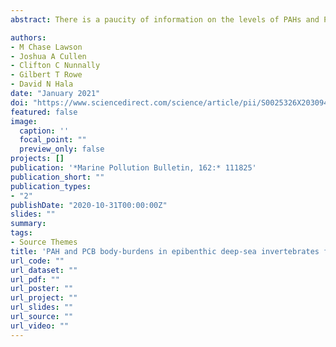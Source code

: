 ```yaml
---
abstract: There is a paucity of information on the levels of PAHs and PCBs in the deep-sea (> 200 m). In this study, the body-burdens of 16 PAHs and 29 PCBs were measured in Actinaria (sea anemones), Holothuroidea (sea cucumber), Pennatulacea (sea pens), and Crinoidea (sea lilies) in the deep Gulf of Mexico. All epibenthic species were collected at depths of approximately 2000 m. The PAH and PCB congener profile displayed a similar pattern of bioaccumulation across all four taxa. The high molecular weight PAH, dibenz(a,h)anthracene, was the most abundant PAH in all organisms, ranging from 36 to 53 percent of sum total PAHs. PCBs 101 and 138 exhibited the highest levels at 20-25 percent of total congener concentrations in all taxa. The exposure to PAHs and PCBs is likely attributed to contaminated particulate organic matter that is consumed by the deposit and filter feeding epibenthic megafauna sampled in this study.

authors:
- M Chase Lawson
- Joshua A Cullen
- Clifton C Nunnally
- Gilbert T Rowe
- David N Hala
date: "January 2021"
doi: "https://www.sciencedirect.com/science/article/pii/S0025326X20309437"
featured: false
image:
  caption: ''
  focal_point: ""
  preview_only: false
projects: []
publication: '*Marine Pollution Bulletin, 162:* 111825'
publication_short: ""
publication_types:
- "2"
publishDate: "2020-10-31T00:00:00Z"
slides: ""
summary:
tags:
- Source Themes
title: 'PAH and PCB body-burdens in epibenthic deep-sea invertebrates from the northern Gulf of Mexico'
url_code: ""
url_dataset: ""
url_pdf: ""
url_poster: ""
url_project: ""
url_slides: ""
url_source: ""
url_video: ""
---
```

